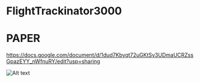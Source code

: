 # FlightTrackinator3000

# PAPER
https://docs.google.com/document/d/1dud7Kbyqt72uGKtSy3UDmaUCRZssGpazEYY_nWfnuRY/edit?usp=sharing

![Alt text](example_images/home-page.JPG?raw=true "Title")
